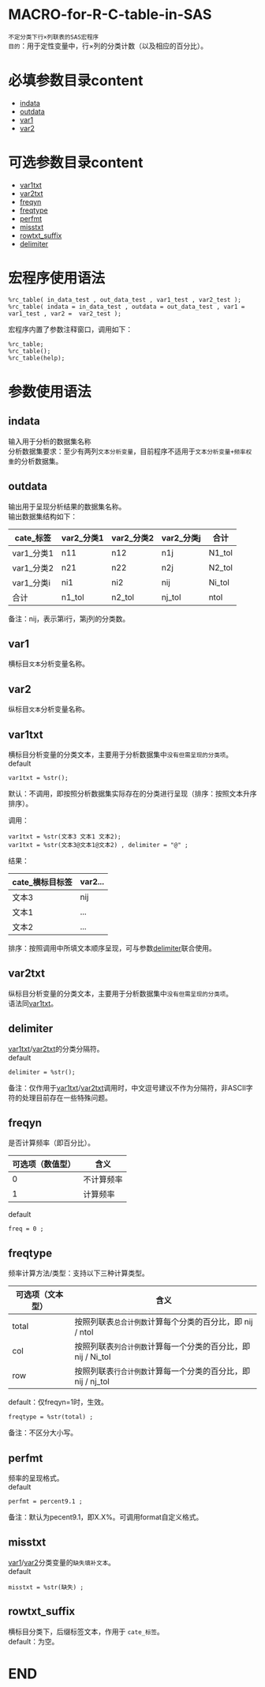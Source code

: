 # MACRO-for-R-C-table-in-SAS
  `不定分类下行×列联表的SAS宏程序`  
  `目的`：用于定性变量中，行×列的分类计数（以及相应的百分比）。

# 必填参数目录content
- [indata](#indata)  
- [outdata](#outdata)  
- [var1](#var1)  
- [var2](#var2)  

# 可选参数目录content
- [var1txt](#var1txt)  
- [var2txt](#var2txt)  
- [freqyn](#freqyn)  
- [freqtype](#freqtype)  
- [perfmt](#perfmt)  
- [misstxt](#misstxt)  
- [rowtxt_suffix](#rowtxt_suffix)  
- [delimiter](#delimiter)  

# 宏程序使用语法
```sas  
%rc_table( in_data_test , out_data_test , var1_test , var2_test );  
%rc_table( indata = in_data_test , outdata = out_data_test , var1 = var1_test , var2 =  var2_test );  
```  
  宏程序内置了参数注释窗口，调用如下：  
  ```sas  
  %rc_table;  
  %rc_table();  
  %rc_table(help);  
  ```  

# 参数使用语法
## indata
  输入用于分析的数据集名称  
  分析数据集要求：至少有两列`文本分析变量`，目前程序不适用于`文本分析变量+频率权重`的分析数据集。  
  
## outdata
  输出用于呈现分析结果的数据集名称。    
  输出数据集结构如下：  
  
<div align="center">

| cate_标签   | var2_分类1 | var2_分类2 | var2_分类j  |   合计   |
| ----------  | -----------| ----------  | -----------|-----------|
| var1_分类1  | n11        | n12         | n1j        | N1_tol    |
| var1_分类2  | n21        | n22         | n2j        | N2_tol    |
| var1_分类i  | ni1        | ni2         | nij        | Ni_tol    |
| 合计        | n1_tol     | n2_tol      |  nj_tol    | ntol      |

</div>

备注：nij，表示第i行，第j列的分类数。  

## var1
  横标目`文本`分析变量名称。    
  
## var2
  纵标目`文本`分析变量名称。  

## var1txt
  横标目分析变量的分类文本，主要用于分析数据集中`没有但需呈现的分类项`。  
  default  
  ```SAS  
  var1txt = %str();  
  ```  
  默认：不调用，即按照分析数据集实际存在的分类进行呈现（排序：按照文本升序排序）。    

  调用：  
  ```sas
  var1txt = %str(文本3 文本1 文本2);
  var1txt = %str(文本3@文本1@文本2) , delimiter = "@" ;  
  ```  
  结果：  
  
<div align="center">

| cate_横标目标签      |   var2...   |
|  ---------           | -------     |
| 文本3                | nij         |
| 文本1                | ...         |
| 文本2                | ...         |
    
</div>
  
  排序：按照调用中所填文本顺序呈现，可与参数[delimiter](#delimiter)联合使用。  
  
## var2txt
  纵标目分析变量的分类文本，主要用于分析数据集中`没有但需呈现的分类项`。  
  语法同[var1txt](#var1txt)。  

## delimiter
  [var1txt](#var1txt)/[var2txt](#var2txt)的分类分隔符。  
  default  
  ``` 
  delimiter = %str();  
  ```
  备注：仅作用于[var1txt](#var1txt)/[var2txt](#var2txt)调用时，中文逗号建议不作为分隔符，非ASCⅡ字符的处理目前存在一些特殊问题。
  

## freqyn
  是否计算频率（即百分比）。 

<div align="center">

| 可选项（数值型）  |   含义      |
|  ---------         | -------     |
| 0                 | 不计算频率  |
| 1                 |  计算频率   |

</div>  
    
  default  
  ```sas  
  freq = 0 ;  
  ```  

## freqtype
  频率计算方法/类型：支持以下三种计算类型。  
<div align="center">
    
| 可选项（文本型）  |   含义      |
| -----             | --------     |
| total             | 按照列联表`总合计例数`计算每个分类的百分比，即 nij / ntol  |
| col               | 按照列联表`列合计例数`计算每一个分类的百分比，即 nij / Ni_tol   |
| row               | 按照列联表`行合计例数`计算每一个分类的百分比，即 nij / nj_tol  |

</div>
  
  default：仅freqyn=1时，生效。  
  ```sas  
  freqtype = %str(total) ;  
  ```  
  备注：不区分大小写。  

## perfmt  
  频率的呈现格式。  
  default  
  ```sas  
  perfmt = percent9.1 ;   
  ```  
  备注：默认为pecent9.1，即X.X%。可调用format自定义格式。  
  

## misstxt
  [var1](#var1)/[var2](#var2)分类变量的`缺失填补文本`。  
  default  
  ```sas  
  misstxt = %str(缺失) ;  
  ```  

## rowtxt_suffix
  横标目分类下，后缀标签文本，作用于 `cate_标签`。  
  default：为空。
  
# END
    









